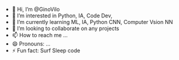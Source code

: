 - 👋 Hi, I’m @GinoVilo
- 👀 I’m interested in Python, IA, Code Dev, 
- 🌱 I’m currently learning ML, IA, Python CNN, Computer Vsion NN
- 💞️ I’m looking to collaborate on any projects
- 📫 How to reach me ...
- 😄 Pronouns: ...
- ⚡ Fun fact: Surf Sleep code  

<!---
GinoVilo/GinoVilo is a ✨ special ✨ repository because its `README.md` (this file) appears on your GitHub profile.
You can click the Preview link to take a look at your changes.
--->
